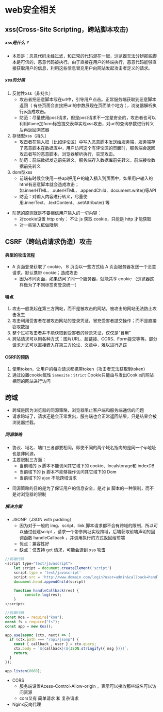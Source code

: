 # web安全相关

## xss(Cross-Site Scripting，跨站脚本攻击)
##### xss是什么？
+ 本质是：恶意代码未经过滤，和正常的代码混在一起，浏览器无法分辨那些脚本是可信的，恶意代码被执行。由于直接在用户的终端执行，恶意代码能够直接获取用户的信息，利用这些信息冒充用户向网站发起攻击者定义的请求。
##### xss的分类
1. 反射性xss（非持久） 
    - 攻击者把恶意脚本写在url中，引导用户点击。正常服务端获取到恶意脚本返回（ 有些页面会直接把url的参数展现在页面某个地方 ），浏览器解析执行js造成攻击。
    -  防范：尽量使用post请求，但是post请求不一定是安全的，攻击者也可以利用ifame加form标签提交表单实现xss攻击，对url的查询参数进行转义后再返回浏览器
2. 存储型xss（持久） 
    -  攻击者在输入框（比如评论区）中写入恶意脚本发送给服务端，服务端存了恶意脚本在数据库中，用户访问这个有评论区的页面时，服务端会返回攻击者写的恶意脚本，浏览器解析执行，实现攻击。
    -  防范：前端数据发送前先转义，服务端存入数据库前先转义，前端接收数据前先转义
3. dom型xss 
    -  前端有时候会使用一些api把用户的输入插入到页面中，如果用户输入的html有恶意脚本就会造成攻击；如.innerHTML、.outerHTML、.appendChild、document.write()等API
    -  防范：对输入内容进行转义，尽量使用.innerText、.textContent、.setAttribute() 等

- 防范的原则就是不要相信用户输入的一切内容：
  - 对cookie设置 http only： 不让 js 获取 cookie，只能是 http 才能获取
  - 对一些输入框做限制

## CSRF（跨站点请求伪造）攻击
#### 典型的攻击流程
- A 页面登录获取了 cookie， B 页面以一些方式给 A 页面服务器发送一个恶意请求，默认携带 cookie；造成攻击
  - 因为不同页面，如果访问了同一个服务器，就能共享 cookie （浏览器这样做为了不同标签页登录统一）
#### 特点
1. 攻击一般发起在第三方网站，而不是被攻击的网站。被攻击的网站无法防止攻击发生
2. 攻击利用受害者在被攻击网站的登录凭证，冒充受害者提交操作；而不是直接窃取数据
3. 整个过程攻击者并不能获取到受害者的登录凭证，仅仅是“冒用”
4. 跨站请求可以用各种方式：图片URL、超链接、CORS、Form提交等等。部分请求方式可以直接嵌入在第三方论坛、文章中，难以进行追踪
#### CSRF的预防
1. 使用token，让用户的每次请求都携带token（攻击者无法获取到token）
2. 通过设置cookie属性 `Samesite：Strict` Cookie只能由与发出Cookie的网站相同的网站进行访问
## 跨域
- 跨域是因为浏览器的同源策略，浏览器阻止客户端和服务端通信的问题
- 请求跨域了，请求还是会正常发出，服务端也会正常返回结果，只是结果会被浏览器拦截。
##### 同源策略
- 协议、域名、端口三者都要相同，即使不同的两个域名指向的是同一个ip地址也是非同源，
- 主要限制三方面：
  -  当前域的 js 脚本不能访问其它域下的 cookie、localstorage和 indexDB
  -  当前域下的 js 脚本不能够操作访问其它域下的 Dom
  -  当前域下的 ajax 不能跨域请求
+ 同源策略的目的是为了保证用户的信息安全，是对 js 脚本的一种限制，而不是对浏览器的限制
##### 解决方案
- JSONP（JSON with padding）
    +  因为对于一般的 img、script、link 脚本请求都不会有跨域的限制，所以可以通过创建script ，请求一个带参网址实现跨域，后端获取前端声明的回调函数 handleCallback ，并调用执行的方式返回给前端
    + 优点：兼容性好
    + 缺点：仅支持 get 请求，可能会遭到 xss 攻击
```js
//前端代码
<script type="text/javascript">
    let script = document.createElement('script')
    script.type = 'text/javascript'
    script.src = 'http://www.domain.com/login?user=admin&callback=handleCallback'
    document.head.appendChild(script)

    function handleCallback(res) {
         console.log(res);
    }
</script>

//后端代码
const Koa = require("koa");
const fs = require("fs");
const app = new Koa();

app.use(async (ctx, next) => {
  if (ctx.path === "/api/jsonp") {
    const { callback , user } = ctx.query;
    ctx.body = `${callback}(${JSON.stringify({ msg })})`;
    return;
  }
});

app.listen(8080);
```
- CORS
    +  服务端设置Acess-Control-Allow-origin ，表示可以接收那些域名可以访问资源
    + cors又有 简单请求 和 复杂请求
- Nginx反向代理

